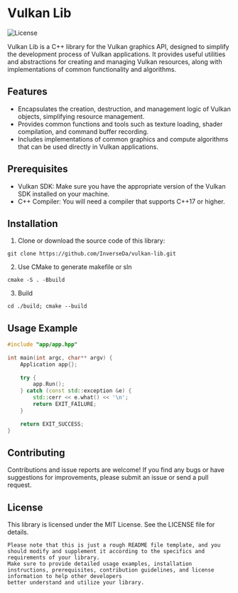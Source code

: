 # Vulkan Lib
![License](https://img.shields.io/badge/license-MIT-blue.svg)

Vulkan Lib is a C++ library for the Vulkan graphics API, designed to simplify the development process of Vulkan applications. It provides useful utilities and abstractions for creating and managing Vulkan resources, along with implementations of common functionality and algorithms.
## Features
- Encapsulates the creation, destruction, and management logic of Vulkan objects, simplifying resource management.
- Provides common functions and tools such as texture loading, shader compilation, and command buffer recording.
- Includes implementations of common graphics and compute algorithms that can be used directly in Vulkan applications.
## Prerequisites
- Vulkan SDK: Make sure you have the appropriate version of the Vulkan SDK installed on your machine.
- C++ Compiler: You will need a compiler that supports C++17 or higher.
## Installation
1. Clone or download the source code of this library:

```shell
git clone https://github.com/InverseDa/vulkan-lib.git
````
2. Use CMake to generate makefile or sln
```shell
cmake -S . -Bbuild
```
3. Build
```shell
cd ./build; cmake --build
```
## Usage Example
```cpp
#include "app/app.hpp"  
  
int main(int argc, char** argv) {  
    Application app{};  
  
    try {  
        app.Run();  
    } catch (const std::exception &e) {  
        std::cerr << e.what() << '\n';  
        return EXIT_FAILURE;  
    }  
  
    return EXIT_SUCCESS;  
}
```
## Contributing
Contributions and issue reports are welcome! If you find any bugs or have suggestions for improvements, please submit an issue or send a pull request.

## License
This library is licensed under the MIT License. See the LICENSE file for details.
```
Please note that this is just a rough README file template, and you should modify and supplement it according to the specifics and requirements of your library.
Make sure to provide detailed usage examples, installation instructions, prerequisites, contribution guidelines, and license information to help other developers
better understand and utilize your library.
```
